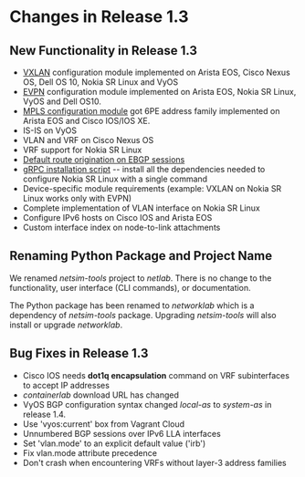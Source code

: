 # Changes in Release 1.3

## New Functionality in Release 1.3

* [VXLAN](../module/vxlan.md) configuration module implemented on Arista EOS, Cisco Nexus OS, Dell OS 10, Nokia SR Linux and VyOS
* [EVPN](../module/evpn.md) configuration module implemented on Arista EOS, Nokia SR Linux, VyOS and Dell OS10.
* [MPLS configuration module](../module/mpls.md) got 6PE address family implemented on Arista EOS and Cisco IOS/IOS XE.
* IS-IS on VyOS
* VLAN and VRF on Cisco Nexus OS
* VRF support for Nokia SR Linux
* [Default route origination on EBGP sessions](../plugins/ebgp.utils.md)
* [gRPC installation script](../netlab/install.md) -- install all the dependencies needed to configure Nokia SR Linux with a single command
* Device-specific module requirements (example: VXLAN on Nokia SR Linux works only with EVPN)
* Complete implementation of VLAN interface on Nokia SR Linux
* Configure IPv6 hosts on Cisco IOS and Arista EOS
* Custom interface index on node-to-link attachments

## Renaming Python Package and Project Name

We renamed *netsim-tools* project to *netlab*. There is no change to the functionality, user interface (CLI commands), or documentation.

The Python package has been renamed to *networklab* which is a dependency of *netsim-tools* package. Upgrading *netsim-tools* will also install or upgrade *networklab*.

## Bug Fixes in Release 1.3

* Cisco IOS needs **dot1q encapsulation** command on VRF subinterfaces to accept IP addresses
* *containerlab* download URL has changed
* VyOS BGP configuration syntax changed _local-as_ to _system-as_ in release 1.4.
* Use 'vyos:current' box from Vagrant Cloud
* Unnumbered BGP sessions over IPv6 LLA interfaces
* Set 'vlan.mode' to an explicit default value ('irb')
* Fix vlan.mode attribute precedence
* Don't crash when encountering VRFs without layer-3 address families

